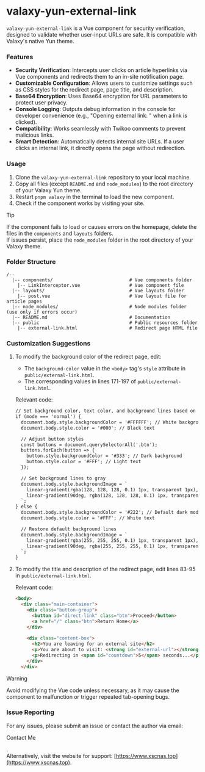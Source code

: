 # valaxy-yun-external-link  

`valaxy-yun-external-link` is a Vue component for security verification, designed to validate whether user-input URLs are safe. It is compatible with Valaxy's native Yun theme.  

### Features  

- **Security Verification**: Intercepts user clicks on article hyperlinks via Vue components and redirects them to an in-site notification page.  
- **Customizable Configuration**: Allows users to customize settings such as CSS styles for the redirect page, page title, and description.  
- **Base64 Encryption**: Uses Base64 encryption for URL parameters to protect user privacy.  
- **Console Logging**: Outputs debug information in the console for developer convenience (e.g., "Opening external link: " when a link is clicked).  
- **Compatibility**: Works seamlessly with Twikoo comments to prevent malicious links.  
- **Smart Detection**: Automatically detects internal site URLs. If a user clicks an internal link, it directly opens the page without redirection.  

### Usage  
1. Clone the `valaxy-yun-external-link` repository to your local machine.  
2. Copy all files (except `README.md` and `node_modules`) to the root directory of your Valaxy Yun theme.  
3. Restart `pnpm valaxy` in the terminal to load the new component.  
4. Check if the component works by visiting your site.  


> [!TIP]  
> If the component fails to load or causes errors on the homepage, delete the files in the `components` and `layouts` folders.  
> If issues persist, place the `node_modules` folder in the root directory of your Valaxy theme.  


### Folder Structure  

```  
/--  
  |-- components/                            # Vue components folder  
    |-- LinkInterceptor.vue                  # Vue component file  
  |-- layouts/                               # Vue layouts folder  
    |-- post.vue                             # Vue layout file for article pages  
  |-- node_modules/                          # Node modules folder (use only if errors occur)  
  |-- README.md                              # Documentation  
  |-- public                                 # Public resources folder  
    |-- external-link.html                   # Redirect page HTML file  
```  

### Customization Suggestions  
1. To modify the background color of the redirect page, edit:  
   - The `background-color` value in the `<body>` tag's `style` attribute in `public/external-link.html`.  
   - The corresponding values in lines 171-197 of `public/external-link.html`.  

   Relevant code:  
   ```html  
   // Set background color, text color, and background lines based on mode  
   if (mode === 'normal') {  
     document.body.style.backgroundColor = '#FFFFFF'; // White background  
     document.body.style.color = '#000'; // Black text  

     // Adjust button styles  
     const buttons = document.querySelectorAll('.btn');  
     buttons.forEach(button => {  
       button.style.backgroundColor = '#333'; // Dark background  
       button.style.color = '#FFF'; // Light text  
     });  

     // Set background lines to gray  
     document.body.style.backgroundImage = `  
       linear-gradient(rgba(128, 128, 128, 0.1) 1px, transparent 1px),  
       linear-gradient(90deg, rgba(128, 128, 128, 0.1) 1px, transparent 1px)  
     `;  
   } else {  
     document.body.style.backgroundColor = '#222'; // Default dark mode background  
     document.body.style.color = '#FFF'; // White text  

     // Restore default background lines  
     document.body.style.backgroundImage = `  
       linear-gradient(rgba(255, 255, 255, 0.1) 1px, transparent 1px),  
       linear-gradient(90deg, rgba(255, 255, 255, 0.1) 1px, transparent 1px)  
     `;  
   }  
   ```  

2. To modify the title and description of the redirect page, edit lines 83-95 in `public/external-link.html`.  

   Relevant code:  
   ```html  
   <body>  
     <div class="main-container">  
       <div class="button-group">  
         <button id="direct-link" class="btn">Proceed</button>  
         <a href="/" class="btn">Return Home</a>  
       </div>  
       
       <div class="content-box">  
         <h2>You are leaving for an external site</h2>  
         <p>You are about to visit: <strong id="external-url"></strong></p>  
         <p>Redirecting in <span id="countdown">5</span> seconds...</p>  
       </div>  
     </div>  
   ```  


> [!WARNING]  
> Avoid modifying the Vue code unless necessary, as it may cause the component to malfunction or trigger repeated tab-opening bugs.  


### Issue Reporting  
For any issues, please submit an issue or contact the author via email: <p><a :href="`mailto:Mete0r_xsc@hotmail.com`">Contact Me</a></p>.  
Alternatively, visit the website for support: [https://www.xscnas.top](https://www.xscnas.top).
